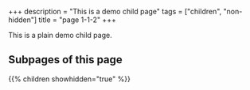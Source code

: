 +++
description = "This is a demo child page"
tags = ["children", "non-hidden"]
title = "page 1-1-2"
+++

This is a plain demo child page.

## Subpages of this page

{{% children showhidden="true" %}}
